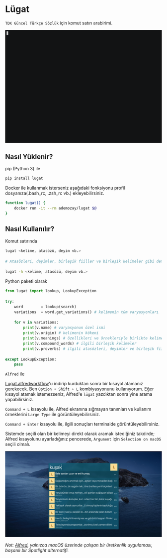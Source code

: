 # Lügat

`TDK Güncel Türkçe Sözlük` için komut satırı arabirimi.

![ön izleme](https://raw.githubusercontent.com/ademozay/lugat/master/lugat.gif "Lügat")

## Nasıl Yüklenir?

pip (Python 3) ile

```sh
pip install lugat
```

Docker ile kullanmak isterseniz aşağıdaki fonksiyonu profil dosyanıza(.bash_rc, .zsh_rc vb.) ekleyebilirsiniz.

```sh
function lugat() {
	docker run -it --rm ademozay/lugat $@
}
```

## Nasıl Kullanılır?

Komut satırında

```sh
lugat <kelime, atasözü, deyim vb.>

# Atasözleri, deyimler, birleşik fiiller ve birleşik kelimeler gibi detaylar için

lugat -h <kelime, atasözü, deyim vb.>
```

Python paketi olarak

```python
from lugat import lookup, LookupException

try:
    word        = lookup(search)
    variations  = word.get_variations() # kelimenin tüm varyasyonları

    for v in variations:
        print(v.name) # varyasyonun özel ismi
        print(v.origin) # kelimenin kökeni
        print(v.meanings) # özellikleri ve örnekleriyle birlikte kelimenin anlamları
        print(v.compound_words) # ilgili birleşik kelimeler
        print(v.proverbs) # ilgili atasözleri, deyimler ve birleşik fiiller

except LookupException:
    pass

```

`Alfred` ile

[Lugat.alfredworkflow](<https://github.com/ademozay/lugat/releases/download/v0.2.0/Lugat.alfredworkflow>)'u indirip kurduktan sonra bir kısayol atamanız gerekecek. 
Ben `Option + Shift + L` kombiyasyonunu kullanıyorum. Eğer kısayol atamak istemezseniz, Alfred'e `lügat` yazdıktan sonra yine arama yapabilirsiniz.

`Command + L` kısayolu ile, Alfred ekranına sığmayan tanımları ve kullanım örneklerini `Large Type` ile görüntüleyebilirsiniz.

`Command + Enter` kısayolu ile, ilgili sonuçları terminalde görüntüleyebilirsiniz.

Sistemde seçili olan bir kelimeyi direkt olarak aramak istediğiniz takdirde; Alfred kısayolunu ayarladığınız pencerede, `Argument` için `Selection on macOS` seçili olmalı.

[![Lügat | Alfred](https://raw.githubusercontent.com/ademozay/lugat/master/alfred_thumbnail.jpg)](https://www.youtube.com/watch?v=YSDX0bgr5Zk "Lügat | Alfred")

*Not: [Alfred](alfredapp.com), yalnızca macOS üzerinde çalışan bir üretkenlik uygulaması, başarılı bir Spotlight alternatifi.*
